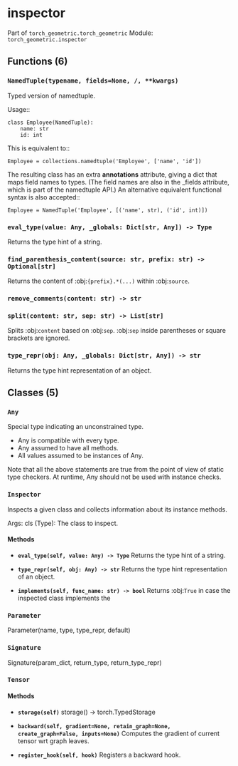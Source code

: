 # inspector

Part of `torch_geometric.torch_geometric`
Module: `torch_geometric.inspector`

## Functions (6)

### `NamedTuple(typename, fields=None, /, **kwargs)`

Typed version of namedtuple.

Usage::

    class Employee(NamedTuple):
        name: str
        id: int

This is equivalent to::

    Employee = collections.namedtuple('Employee', ['name', 'id'])

The resulting class has an extra __annotations__ attribute, giving a
dict that maps field names to types.  (The field names are also in
the _fields attribute, which is part of the namedtuple API.)
An alternative equivalent functional syntax is also accepted::

    Employee = NamedTuple('Employee', [('name', str), ('id', int)])

### `eval_type(value: Any, _globals: Dict[str, Any]) -> Type`

Returns the type hint of a string.

### `find_parenthesis_content(source: str, prefix: str) -> Optional[str]`

Returns the content of :obj:`{prefix}.*(...)` within :obj:`source`.

### `remove_comments(content: str) -> str`

### `split(content: str, sep: str) -> List[str]`

Splits :obj:`content` based on :obj:`sep`.
:obj:`sep` inside parentheses or square brackets are ignored.

### `type_repr(obj: Any, _globals: Dict[str, Any]) -> str`

Returns the type hint representation of an object.

## Classes (5)

### `Any`

Special type indicating an unconstrained type.

- Any is compatible with every type.
- Any assumed to have all methods.
- All values assumed to be instances of Any.

Note that all the above statements are true from the point of view of
static type checkers. At runtime, Any should not be used with instance
checks.

### `Inspector`

Inspects a given class and collects information about its instance
methods.

Args:
    cls (Type): The class to inspect.

#### Methods

- **`eval_type(self, value: Any) -> Type`**
  Returns the type hint of a string.

- **`type_repr(self, obj: Any) -> str`**
  Returns the type hint representation of an object.

- **`implements(self, func_name: str) -> bool`**
  Returns :obj:`True` in case the inspected class implements the

### `Parameter`

Parameter(name, type, type_repr, default)

### `Signature`

Signature(param_dict, return_type, return_type_repr)

### `Tensor`

#### Methods

- **`storage(self)`**
  storage() -> torch.TypedStorage

- **`backward(self, gradient=None, retain_graph=None, create_graph=False, inputs=None)`**
  Computes the gradient of current tensor wrt graph leaves.

- **`register_hook(self, hook)`**
  Registers a backward hook.
